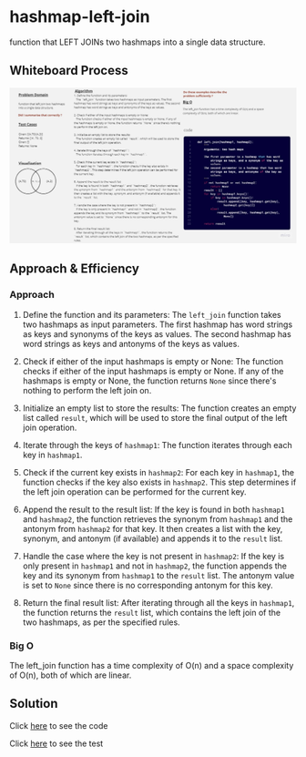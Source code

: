 # hashmap-left-join
function that LEFT JOINs two hashmaps into a single data structure.

## Whiteboard Process
![WhiteboardWorkflow01](../img/_left%20join%20two%20hashmaps.jpg)

## Approach & Efficiency
### Approach
1. Define the function and its parameters:
   The `left_join` function takes two hashmaps as input parameters. The first hashmap has word strings as keys and synonyms of the keys as values. The second hashmap has word strings as keys and antonyms of the keys as values.

2. Check if either of the input hashmaps is empty or None:
   The function checks if either of the input hashmaps is empty or None. If any of the hashmaps is empty or None, the function returns `None` since there's nothing to perform the left join on.

3. Initialize an empty list to store the results:
   The function creates an empty list called `result`, which will be used to store the final output of the left join operation.

4. Iterate through the keys of `hashmap1`:
   The function iterates through each key in `hashmap1`.

5. Check if the current key exists in `hashmap2`:
   For each key in `hashmap1`, the function checks if the key also exists in `hashmap2`. This step determines if the left join operation can be performed for the current key.

6. Append the result to the result list:
   If the key is found in both `hashmap1` and `hashmap2`, the function retrieves the synonym from `hashmap1` and the antonym from `hashmap2` for that key. It then creates a list with the key, synonym, and antonym (if available) and appends it to the `result` list.

7. Handle the case where the key is not present in `hashmap2`:
   If the key is only present in `hashmap1` and not in `hashmap2`, the function appends the key and its synonym from `hashmap1` to the `result` list. The antonym value is set to `None` since there is no corresponding antonym for this key.

8. Return the final result list:
   After iterating through all the keys in `hashmap1`, the function returns the `result` list, which contains the left join of the two hashmaps, as per the specified rules.


### Big O

The left_join function has a time complexity of O(n) and a space complexity of O(n), both of which are linear.

## Solution

Click [here](./hashmap_left_join.py) to see the code 

Click [here](./test_hashmap_left_join.py) to see the test 